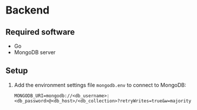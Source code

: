 # Backend

## Required software

* Go
* MongoDB server


## Setup

<!--- TODO -->

1. Add the environment settings file `mongodb.env` to connect to MongoDB:
    ```
    MONGODB_URI=mongodb://<db_username>:<db_password>@<db_host>/<db_collection>?retryWrites=true&w=majority
    ```
